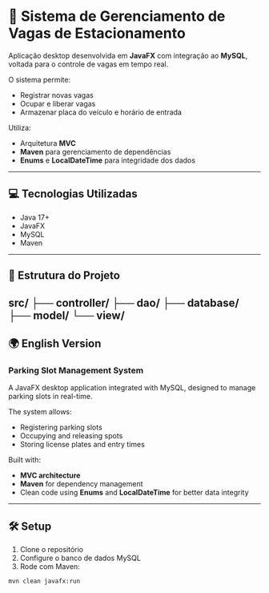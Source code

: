# 🚗 Sistema de Gerenciamento de Vagas de Estacionamento

Aplicação desktop desenvolvida em **JavaFX** com integração ao **MySQL**, voltada para o controle de vagas em tempo real.

O sistema permite:
- Registrar novas vagas
- Ocupar e liberar vagas
- Armazenar placa do veículo e horário de entrada

Utiliza:
- Arquitetura **MVC**
- **Maven** para gerenciamento de dependências
- **Enums** e **LocalDateTime** para integridade dos dados

---

## 💻 Tecnologias Utilizadas
- Java 17+
- JavaFX
- MySQL
- Maven

---

## 📂 Estrutura do Projeto

src/ ├── controller/ ├── dao/ ├── database/ ├── model/ └── view/
---

## 🌍 English Version

### Parking Slot Management System

A JavaFX desktop application integrated with MySQL, designed to manage parking slots in real-time.

The system allows:
- Registering parking slots
- Occupying and releasing spots
- Storing license plates and entry times

Built with:
- **MVC architecture**
- **Maven** for dependency management
- Clean code using **Enums** and **LocalDateTime** for better data integrity

---

## 🛠️ Setup

1. Clone o repositório
2. Configure o banco de dados MySQL
3. Rode com Maven:
```bash
mvn clean javafx:run
